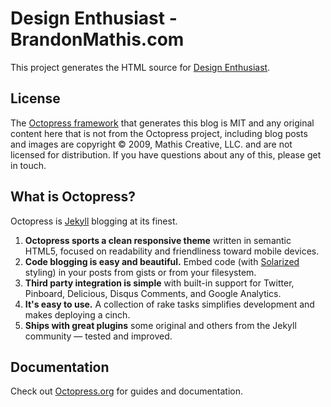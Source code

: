 # Design Enthusiast - BrandonMathis.com

This project generates the HTML source for [Design Enthusiast](http://brandonmathis.com).

## License

The [Octopress framework](http://octopress.org) that generates this blog is MIT and any original content here that is not
from the Octopress project, including blog posts and images are copyright © 2009, Mathis Creative, LLC. and are not licensed for distribution.
If you have questions about any of this, please get in touch.

## What is Octopress?

Octopress is [Jekyll](https://github.com/mojombo/jekyll) blogging at its finest.

1. **Octopress sports a clean responsive theme** written in semantic HTML5, focused on readability and friendliness toward mobile devices.
2. **Code blogging is easy and beautiful.** Embed code (with [Solarized](http://ethanschoonover.com/solarized) styling) in your posts from gists or from your filesystem.
3. **Third party integration is simple** with built-in support for Twitter, Pinboard, Delicious, Disqus Comments, and Google Analytics.
4. **It's easy to use.** A collection of rake tasks simplifies development and makes deploying a cinch.
5. **Ships with great plugins** some original and others from the Jekyll community &mdash; tested and improved.

## Documentation

Check out [Octopress.org](http://octopress.org/docs) for guides and documentation.
